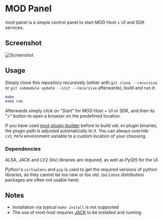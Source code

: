 # MOD Panel

mod-panel is a simple control panel to start MOD Host + UI and SDK services.

## Screenshot

![Screenshot](https://raw.githubusercontent.com/portalmod/mod-panel/master/screenshot.png)

## Usage

Simply clone this repository recursively (either with `git clone --recursive` or `git submodule update --init --recursive` afterwards), build and run it:

```sh
make
make run
```

Afterwards simply click on "Start" for MOD Host + UI or SDK, and then its ">" button to open a browser on the predefined location.

If you have used [mod-plugin-builder](https://github.com/moddevices/mod-plugin-builder) before to build `x86_64` plugin binaries, the plugin path is adjusted automatically to it.
You can always override `LV2_PATH` environment variable to a custom location of your choosing.

### Dependencies

ALSA, JACK and LV2 (lilv) libraries are required, as well as PyQt5 for the UI.

Python's `virtualenv` and `pip` is used to get the required versions of python libraries, as they cannot be too new or too old.
(so Linux distribution packages are often not usable here)

## Notes

- Installation via typical `make install` is not supported
- The use of mod-host requires [JACK](https://jackaudio.org/) to be installed and running
